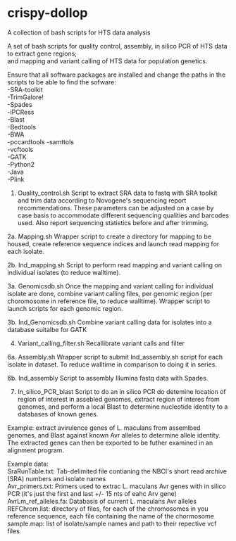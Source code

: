 # crispy-dollop
A collection of bash scripts for HTS data analysis

A set of bash scripts for quality control, assembly, in silico PCR of HTS data to extract gene regions;  
and mapping and variant calling of HTS data for population genetics.

Ensure that all software packages are installed and change the paths in the scripts to be able to find the sofware: <br/>
-SRA-toolkit <br/>
-TrimGalore! <br/>
-Spades <br/>
-iPCRess <br/>
-Blast <br/>
-Bedtools <br/>
-BWA <br/>
-pccardtools
-samttols <br/>
-vcftools <br/>
-GATK <br/>
-Python2 <br/>
-Java <br/>
-Plink <br/>


1. Ouality_control.sh
Script to extract SRA data to fastq with SRA toolkit and trim data according to Novogene's sequencing report recommendations. These parameters can be adjusted on a case by case basis to accommodate different sequencing qualities and barcodes used.
Also report sequencing statistics before and after trimming.

2a. Mapping.sh
Wrapper script to create a directory for mapping to be housed, create reference sequence indices   and launch read mapping for each isolate.

2b. Ind_mapping.sh
Script to perform read mapping and variant calling on individual isolates (to reduce walltime).

3a. Genomicsdb.sh
Once the mapping and variant calling for individual isolate are done, combine variant calling files, per genomic region (per choromosome in reference file, to reduce walltime).
Wrapper script to launch scripts for each genomic region.

3b. Ind_Genomicsdb.sh
Combine variant calling data for isolates into a database suitalbe for GATK

4. Variant_calling_filter.sh
Recallibrate variant calls and filter


6a. Assembly.sh
Wrapper script to submit Ind_assembly.sh script for each isolate in dataset. To reduce walltime     in comparison to doing it in series.

6b. Ind_assembly
Script to assembly Illumina fastq data with Spades.

7. In_silico_PCR_blast
Script to do an in silico PCR do detemine location of region of interest in assebled genomes, extract region of interes from genomes, and perform a local Blast to determine nucleotide identity to a databases of known genes.

Example: extract avirulence genes of L. maculans from assemlbed genomes, and Blast against known Avr alleles to determine allele identity. The extracted genes can then be exported to be futher examined in an alignment program.


Example data: <br/>
SraRunTable.txt:  Tab-delimited file contianing the NBCI's short read archive (SRA) numbers and isolate names <br/>
Avr_primers.txt: Primers used to extrac L. maculans Avr genes with in silico PCR (it's just the first and last +/- 15 nts of eahc Arv gene) <br/>
AvrLm_ref_alleles.fa: Databasis of current L. maculans Avr alleles <br/>
REFChrom.list: directory of files, for each of the chromosomes in you reference sequence, each file containing the name of the chormosome <br/>
sample.map: list of isolate/sample names and path to their repective vcf files

